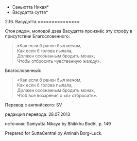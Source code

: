 * Саньютта Никая*
* Васудатта сутта*

2\.16\. Васудатта
\=\=\=\=\=\=\=\=\=\=\=\=\=\=\=

Стоя рядом, молодой дэва Васудатта произнёс эту строфу в присутствии Благословенного:

> «Как если б ранен был мечом,  
> Как если б голова пылала,  
> Должен осознанным бродить монах,  
> Чтобы отбросить чувственную жажду»\.

Благословенный:

> «Как если б ранен был мечом,  
> Как если б голова пылала,  
> Должен осознанным бродить монах,  
> Чтоб все воззрения о «я» отбросить»\.

Перевод с английского: SV

редакция перевода: 28\.07\.2013

источник: Samyutta Nikaya by Bhikkhu Bodhi, p\. 149

Prepared for SuttaCentral by Aminah Borg\-Luck\.